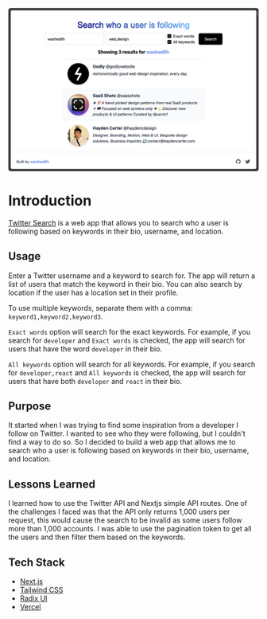 ![image](/public/twittersearch.png)

# Introduction

[Twitter Search](https://twittersearch.vercel.app/) is a web app that allows you to search who a user is following based on keywords in their bio, username, and location.

## Usage

Enter a Twitter username and a keyword to search for. The app will return a list of users that match the keyword in their bio. You can also search by location if the user has a location set in their profile.

To use multiple keywords, separate them with a comma: `keyword1,keyword2,keyword3`.

`Exact words` option will search for the exact keywords. For example, if you search for `developer` and `Exact words` is checked, the app will search for users that have the word `developer` in their bio.

`All keywords` option will search for all keywords. For example, if you search for `developer,react` and `All keywords` is checked, the app will search for users that have both `developer` and `react` in their bio.

## Purpose

It started when I was trying to find some inspiration from a developer I follow on Twitter. I wanted to see who they were following, but I couldn't find a way to do so. So I decided to build a web app that allows me to search who a user is following based on keywords in their bio, username, and location.

## Lessons Learned

I learned how to use the Twitter API and Nextjs simple API routes. One of the challenges I faced was that the API only returns 1,000 users per request, this would cause the search to be invalid as some users follow more than 1,000 accounts. I was able to use the pagination token to get all the users and then filter them based on the keywords.

## Tech Stack

- [Next.js](https://nextjs.org/)
- [Tailwind CSS](https://tailwindcss.com/)
- [Radix UI](https://www.radix-ui.com/)
- [Vercel](https://vercel.com/)
